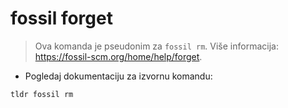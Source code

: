 # fossil forget

> Ova komanda je pseudonim za `fossil rm`.
> Više informacija: <https://fossil-scm.org/home/help/forget>.

- Pogledaj dokumentaciju za izvornu komandu:

`tldr fossil rm`

